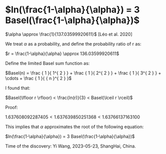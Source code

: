 # $ln(\frac{1-\alpha}{\alpha}) = 3 Basel(\frac{1-\alpha}{\alpha})$

$\alpha \approx \frac{1}{137.03599920611}$  [Léo et al. 2020]

We treat $\alpha$ as a probability, and define the probability ratio of r as:

$r = \frac{1-\alpha}{\alpha} \approx 136.03599920611$

Define the limited Basel sum function as:

$Basel(n) = \frac { 1 }{ 1^{ 2 } } + \frac { 1 }{ 2^{ 2 } } + \frac { 1 }{ 3^{ 2 } } + \cdots + \frac { 1 }{ { n }^{ 2 } }$

I found that:

$Basel(\lfloor r \rfloor) < \frac{ln(r)}{3} < Basel(\lceil r \rceil)$

Proof:

$1.637608092287405 < 1.637639850251368 < 1.63766137163100$

This implies that $\alpha$ approximates the root of the following equation: 

$ln(\frac{1-\alpha}{\alpha}) = 3 Basel(\frac{1-\alpha}{\alpha})$

Time of the discovery: Yi Wang, 2023-05-23, ShangHai, China.
